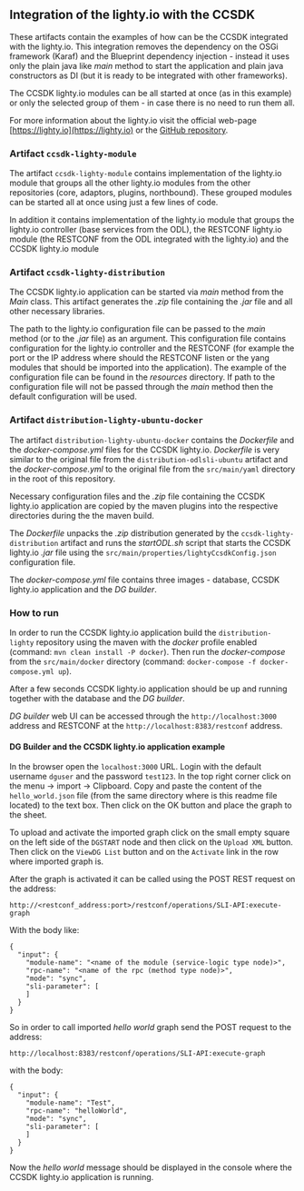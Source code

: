 ## Integration of the lighty.io with the CCSDK

These artifacts contain the examples of how can be the CCSDK integrated with the lighty.io. This
integration removes the dependency on the OSGi framework (Karaf) and the Blueprint 
dependency injection - instead it uses only the plain java like _main_ method to start
the application and plain java constructors as DI (but it is ready to be integrated with
other frameworks).

The CCSDK lighty.io modules can be all started at once (as in this example) or only the
selected group of them - in case there is no need to run them all.

For more information about the lighty.io visit the official web-page 
[https://lighty.io](https://lighty.io) or the 
[GitHub repository](https://github.com/PantheonTechnologies/lighty-core).


### Artifact `ccsdk-lighty-module`

The artifact `ccsdk-lighty-module` contains implementation of the lighty.io module that groups
all the other lighty.io modules from the other repositories (core, adaptors, plugins,
northbound). These grouped modules can be started all at once using just a few lines of code.

In addition it contains implementation of the lighty.io module that
groups the lighty.io controller (base services from the ODL), the RESTCONF lighty.io module 
(the RESTCONF from the ODL integrated with the lighty.io) and the CCSDK lighty.io module

### Artifact `ccsdk-lighty-distribution`

The CCSDK lighty.io application can be started via _main_ method from the _Main_ class.
This artifact generates the _.zip_ file containing the _.jar_ file and all other necessary
libraries.

The path to the lighty.io configuration file can be passed to the _main_ method (or to
the _.jar_ file) as an argument. This configuration file contains configuration for the
lighty.io controller and the RESTCONF (for example the port or the IP address where should
the RESTCONF listen or the yang modules that should be imported into the application).
The example of the configuration file can be found in the _resources_ directory.
If path to the configuration file will not be passed through the _main_ method then
the default configuration will be used.


### Artifact `distribution-lighty-ubuntu-docker`

The artifact `distribution-lighty-ubuntu-docker` contains the _Dockerfile_ and the _docker-compose.yml_
files for the CCSDK lighty.io. _Dockerfile_ is very similar to the original file from
the `distribution-odlsli-ubuntu` artifact and the _docker-compose.yml_ to the original file from the 
`src/main/yaml` directory in the root of this repository.

Necessary configuration files and the _.zip_ file containing the CCSDK lighty.io application
are copied by the maven plugins into the respective directories during the the maven build.

The _Dockerfile_ unpacks the _.zip_ distribution generated by the `ccsdk-lighty-distribution`
artifact and runs the _startODL.sh_ script that starts the CCSDK lighty.io _.jar_ file using
the `src/main/properties/lightyCcsdkConfig.json` configuration file.
 
The _docker-compose.yml_ file contains three images - database, CCSDK lighty.io application
and the _DG builder_.

### How to run

In order to run the CCSDK lighty.io application build the `distribution-lighty` repository
using the maven with the _docker_ profile enabled (command: `mvn clean install -P docker`).
Then run the _docker-compose_ from  the `src/main/docker` directory 
(command: `docker-compose -f docker-compose.yml up`).

After a few seconds CCSDK lighty.io application should be up and running together with the
database and the _DG builder_.

_DG builder_ web UI can be accessed through the `http://localhost:3000` address and RESTCONF at
the `http://localhost:8383/restconf` address.


#### DG Builder and the CCSDK lighty.io application example

In the browser open the `localhost:3000` URL. Login with the default username `dguser` and
the password `test123`. In the top right corner click on the menu -> import -> Clipboard.
Copy and paste the content of the `hello_world.json` file (from the same directory where is
this readme file located) to the text box. Then click on the OK button and place the graph
to the sheet.

To upload and activate the imported graph click on the small empty square on the left side
of the `DGSTART` node and then click on the `Upload XML` button. Then click on the `ViewDG List`
button and on the `Activate` link in the row where imported graph is.

After the graph is activated it can be called using the POST REST request on the address:

`http://<restconf_address:port>/restconf/operations/SLI-API:execute-graph`

With the body like:

```
{
  "input": {
    "module-name": "<name of the module (service-logic type node)>",
    "rpc-name": "<name of the rpc (method type node)>",
    "mode": "sync",
    "sli-parameter": [
    ]
  }
}
```

So in order to call imported _hello world_ graph send the POST request to the address:

`http://localhost:8383/restconf/operations/SLI-API:execute-graph`

with the body:

```
{
  "input": {
    "module-name": "Test",
    "rpc-name": "helloWorld",
    "mode": "sync",
    "sli-parameter": [
    ]
  }
}
```

Now the _hello world_ message should be displayed in the console where the CCSDK lighty.io
application is running.
